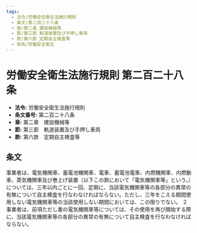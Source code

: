```yaml
---
tags:
  - 法令/労働安全衛生法施行規則
  - 条文/第二百二十八条
  - 章/第二章_建設機械等
  - 節/第三節_軌道装置及び手押し車両
  - 款/第六款_定期自主検査等
  - 体系/労働安全衛生
---
```

# 労働安全衛生法施行規則 第二百二十八条

- **法令:** 労働安全衛生法施行規則
- **条文番号:** 第二百二十八条
- **章:** 第二章　建設機械等
- **節:** 第三節　軌道装置及び手押し車両
- **款:** 第六款　定期自主検査等

## 条文
事業者は、電気機関車、蓄電池機関車、電車、蓄電池電車、内燃機関車、内燃動車、蒸気機関車及び巻上げ装置（以下この款において「電気機関車等」という。）については、三年以内ごとに一回、定期に、当該電気機関車等の各部分の異常の有無について自主検査を行なわなければならない。ただし、三年をこえる期間使用しない電気機関車等の当該使用しない期間においては、この限りでない。
２　事業者は、前項ただし書の電気機関車等については、その使用を再び開始する際に、当該電気機関車等の各部分の異常の有無について自主検査を行なわなければならない。


